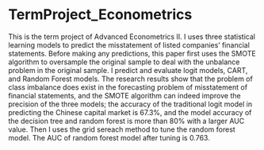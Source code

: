 # TermProject_Econometrics
This is the term project of Advanced Econometrics II. I uses three statistical learning models to predict the misstatement of listed companies’ financial statements. Before making any predictions, this paper first uses the SMOTE algorithm to oversample the original sample to deal with the unbalance problem in the original sample. I predict and evaluate logit models, CART, and Random Forest models. The research results show that the problem of class imbalance does exist in the forecasting problem of misstatement of financial statements, and the SMOTE algorithm can indeed improve the precision of the three models; the accuracy of the traditional logit model in predicting the Chinese capital market is 67.3%, and the model accuracy of the decision tree and random forest is more than 80% with a larger AUC value. Then I uses the grid sereach method to tune the random forest model. The AUC of random forest model after tuning is 0.763.
